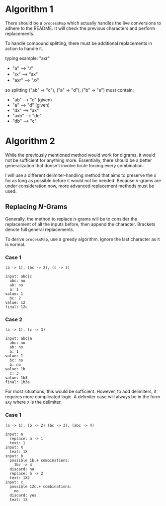 # Algorithm 1

There should be a `processMap` which actually handles the live conversions to adhere to the README. It will check the previous characters and perform replacements.

To handle compound splitting, there must be additional replacements in action to handle it.

typing example: "axr"
- "a"   --> "𐑨"
- "𐑨x"  --> "ax"
- "axr" --> "𐑨𐑮"

so splitting ("ab" -> "c"), ("a" -> "d"), ("b" -> "e") must contain:
- "ab" --> "c" (given)
- "a" --> "d" (given)
- "dx" --> "ax"
- "axb" --> "de"
- "db" --> "c"

# Algorithm 2

While the previously mentioned method would work for digrams, it would not be sufficient for anything more. Essentially, there should be a better generalization that doesn't involve brute forcing every combination.

I will use a different delimiter-handling method that aims to preserve the x for as long as possible before it would not be needed. Because *n*-grams are under consideration now, more advanced replacement methods must be used.

## Replacing *N*-Grams

Generally, the method to replace *n*-grams will be to consider the replacement of all the inputs before, then append the character. Brackets denote full general replacements.

To derive `processMap`, use a greedy algorithm. Ignore the last character as it is normal.

### Case 1

```
(a -> 1), (bc -> 2), (c -> 3)

input: abc|c
  abc: no
  ab: no
  a: 1
value: 1
  bc: 2
value: 12
final: 12c
```

### Case 2

```
(a -> 1), (c -> 3)

input: abc|a
  abc: no
  ab: no
  a: 1
value: 1
  bc: no
  b: no
value: 1b
  c: 3
value: 1b3
final: 1b3a
```

For most situations, this would be sufficient. However, to add delimiters, it requires more complicated logic. A delimiter case will always be in the form `aXy` where `X` is the delimiter. 

### Case 1

```
(a -> 1), (b -> 2) (bc -> 3), (abc -> 4)

input: a
  replace: a -> 1
  text: 1
input: X
  text: 1X
input: b
  possible 1b.+ combinations:
    1bc -> 4
  discard: no
  replace: b -> 2
  text: 1X2
input: c
  possible 12c.+ combinations:
    no
  discard: yes
  text: 13
```